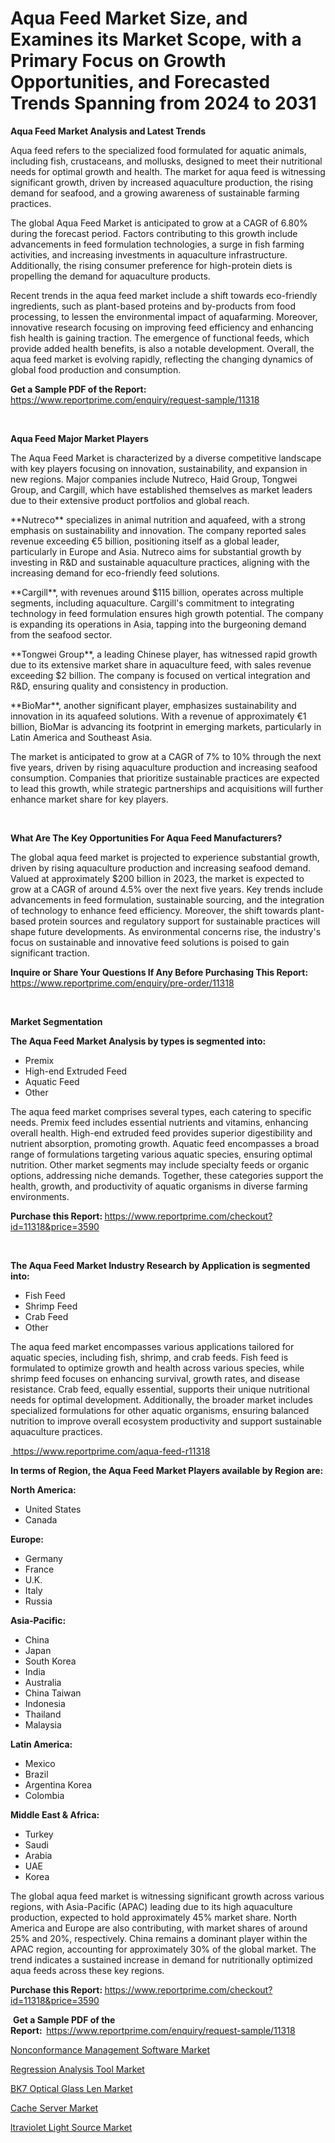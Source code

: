 <p><h1>Aqua Feed Market Size, and Examines its Market Scope, with a Primary Focus on Growth Opportunities, and Forecasted Trends Spanning from 2024 to 2031</h1></p><p><strong>Aqua Feed Market Analysis and Latest Trends</strong></p>
<p><p>Aqua feed refers to the specialized food formulated for aquatic animals, including fish, crustaceans, and mollusks, designed to meet their nutritional needs for optimal growth and health. The market for aqua feed is witnessing significant growth, driven by increased aquaculture production, the rising demand for seafood, and a growing awareness of sustainable farming practices.</p><p>The global Aqua Feed Market is anticipated to grow at a CAGR of 6.80% during the forecast period. Factors contributing to this growth include advancements in feed formulation technologies, a surge in fish farming activities, and increasing investments in aquaculture infrastructure. Additionally, the rising consumer preference for high-protein diets is propelling the demand for aquaculture products.</p><p>Recent trends in the aqua feed market include a shift towards eco-friendly ingredients, such as plant-based proteins and by-products from food processing, to lessen the environmental impact of aquafarming. Moreover, innovative research focusing on improving feed efficiency and enhancing fish health is gaining traction. The emergence of functional feeds, which provide added health benefits, is also a notable development. Overall, the aqua feed market is evolving rapidly, reflecting the changing dynamics of global food production and consumption.</p></p>
<p><strong>Get a Sample PDF of the Report:&nbsp;</strong> <a href="https://www.reportprime.com/enquiry/request-sample/11318?utm_campaign=1106&utm_medium=2&utm_source=Github&utm_content=ia&utm_term=02122024&utm_id=aqua-feed">https://www.reportprime.com/enquiry/request-sample/11318</a></p>
<p>&nbsp;</p>
<p><strong>Aqua Feed Major Market Players</strong></p>
<p><p>The Aqua Feed Market is characterized by a diverse competitive landscape with key players focusing on innovation, sustainability, and expansion in new regions. Major companies include Nutreco, Haid Group, Tongwei Group, and Cargill, which have established themselves as market leaders due to their extensive product portfolios and global reach.</p><p>**Nutreco** specializes in animal nutrition and aquafeed, with a strong emphasis on sustainability and innovation. The company reported sales revenue exceeding €5 billion, positioning itself as a global leader, particularly in Europe and Asia. Nutreco aims for substantial growth by investing in R&D and sustainable aquaculture practices, aligning with the increasing demand for eco-friendly feed solutions.</p><p>**Cargill**, with revenues around $115 billion, operates across multiple segments, including aquaculture. Cargill's commitment to integrating technology in feed formulation ensures high growth potential. The company is expanding its operations in Asia, tapping into the burgeoning demand from the seafood sector.</p><p>**Tongwei Group**, a leading Chinese player, has witnessed rapid growth due to its extensive market share in aquaculture feed, with sales revenue exceeding $2 billion. The company is focused on vertical integration and R&D, ensuring quality and consistency in production.</p><p>**BioMar**, another significant player, emphasizes sustainability and innovation in its aquafeed solutions. With a revenue of approximately €1 billion, BioMar is advancing its footprint in emerging markets, particularly in Latin America and Southeast Asia.</p><p>The market is anticipated to grow at a CAGR of 7% to 10% through the next five years, driven by rising aquaculture production and increasing seafood consumption. Companies that prioritize sustainable practices are expected to lead this growth, while strategic partnerships and acquisitions will further enhance market share for key players.</p></p>
<p>&nbsp;</p>
<p><strong>What Are The Key Opportunities For Aqua Feed Manufacturers?</strong></p>
<p><p>The global aqua feed market is projected to experience substantial growth, driven by rising aquaculture production and increasing seafood demand. Valued at approximately $200 billion in 2023, the market is expected to grow at a CAGR of around 4.5% over the next five years. Key trends include advancements in feed formulation, sustainable sourcing, and the integration of technology to enhance feed efficiency. Moreover, the shift towards plant-based protein sources and regulatory support for sustainable practices will shape future developments. As environmental concerns rise, the industry's focus on sustainable and innovative feed solutions is poised to gain significant traction.</p></p>
<p><strong>Inquire or Share Your Questions If Any Before Purchasing This Report:</strong> <a href="https://www.reportprime.com/enquiry/pre-order/11318?utm_campaign=1106&utm_medium=2&utm_source=Github&utm_content=ia&utm_term=02122024&utm_id=aqua-feed">https://www.reportprime.com/enquiry/pre-order/11318</a></p>
<p>&nbsp;</p>
<p><strong>Market Segmentation</strong></p>
<p><strong>The Aqua Feed Market Analysis by types is segmented into:</strong></p>
<p><ul><li>Premix</li><li>High-end Extruded Feed</li><li>Aquatic Feed</li><li>Other</li></ul></p>
<p><p>The aqua feed market comprises several types, each catering to specific needs. Premix feed includes essential nutrients and vitamins, enhancing overall health. High-end extruded feed provides superior digestibility and nutrient absorption, promoting growth. Aquatic feed encompasses a broad range of formulations targeting various aquatic species, ensuring optimal nutrition. Other market segments may include specialty feeds or organic options, addressing niche demands. Together, these categories support the health, growth, and productivity of aquatic organisms in diverse farming environments.</p></p>
<p><strong>Purchase this Report:&nbsp;</strong><a href="https://www.reportprime.com/checkout?id=11318&price=3590&utm_campaign=1106&utm_medium=2&utm_source=Github&utm_content=ia&utm_term=02122024&utm_id=aqua-feed">https://www.reportprime.com/checkout?id=11318&price=3590</a></p>
<p>&nbsp;</p>
<p><strong>The Aqua Feed Market Industry Research by Application is segmented into:</strong></p>
<p><ul><li>Fish Feed</li><li>Shrimp Feed</li><li>Crab Feed</li><li>Other</li></ul></p>
<p><p>The aqua feed market encompasses various applications tailored for aquatic species, including fish, shrimp, and crab feeds. Fish feed is formulated to optimize growth and health across various species, while shrimp feed focuses on enhancing survival, growth rates, and disease resistance. Crab feed, equally essential, supports their unique nutritional needs for optimal development. Additionally, the broader market includes specialized formulations for other aquatic organisms, ensuring balanced nutrition to improve overall ecosystem productivity and support sustainable aquaculture practices.</p></p>
<p><a href="https://www.reportprime.com/aqua-feed-r11318?utm_campaign=1106&utm_medium=2&utm_source=Github&utm_content=ia&utm_term=02122024&utm_id=aqua-feed">&nbsp;https://www.reportprime.com/aqua-feed-r11318</a></p>
<p><strong>In terms of Region, the Aqua Feed Market Players available by Region are:</strong></p>
<p>
    <p> <strong> North America: </strong>
        <ul>
            <li>United States</li>
            <li>Canada</li>
        </ul>
        </p> 
    <p> <strong> Europe: </strong>
        <ul>
            <li>Germany</li>
            <li>France</li>
            <li>U.K.</li>
            <li>Italy</li>
            <li>Russia</li>
        </ul>
        </p> 
    <p> <strong> Asia-Pacific: </strong>
        <ul>
            <li>China</li>
            <li>Japan</li>
            <li>South Korea</li>
            <li>India</li>
            <li>Australia</li>
            <li>China Taiwan</li>
            <li>Indonesia</li>
            <li>Thailand</li>
            <li>Malaysia</li>
        </ul>
        </p> 
    <p> <strong> Latin America: </strong>
        <ul>
            <li>Mexico</li>
            <li>Brazil</li>
            <li>Argentina Korea</li>
            <li>Colombia</li>
        </ul>
        </p> 
    <p> <strong> Middle East & Africa: </strong>
        <ul>
            <li>Turkey</li>
            <li>Saudi</li>
            <li>Arabia</li>
            <li>UAE</li>
            <li>Korea</li>
        </ul>
    </p>
    </p>
<p><p>The global aqua feed market is witnessing significant growth across various regions, with Asia-Pacific (APAC) leading due to its high aquaculture production, expected to hold approximately 45% market share. North America and Europe are also contributing, with market shares of around 25% and 20%, respectively. China remains a dominant player within the APAC region, accounting for approximately 30% of the global market. The trend indicates a sustained increase in demand for nutritionally optimized aqua feeds across these key regions.</p></p>
<p><strong>Purchase this Report: </strong><a href="https://www.reportprime.com/checkout?id=11318&price=3590&utm_campaign=1106&utm_medium=2&utm_source=Github&utm_content=ia&utm_term=02122024&utm_id=aqua-feed">https://www.reportprime.com/checkout?id=11318&price=3590</a></p>
<p>&nbsp;<strong>Get a Sample PDF of the Report:&nbsp;&nbsp;</strong><a href="https://www.reportprime.com/enquiry/request-sample/11318?utm_campaign=1106&utm_medium=2&utm_source=Github&utm_content=ia&utm_term=02122024&utm_id=aqua-feed">https://www.reportprime.com/enquiry/request-sample/11318</a></p>
<p><strong></strong></p>
<p><p><a href="https://www.linkedin.com/pulse/future-growth-trends-nonconformance-management-software-market-rebie?utm_campaign=1106&utm_medium=2&utm_source=Github&utm_content=ia&utm_term=02122024&utm_id=aqua-feed">Nonconformance Management Software Market</a></p><p><a href="https://www.linkedin.com/pulse/comprehensive-assessment-regression-analysis-tool-markets-72-h3xvc?utm_campaign=1106&utm_medium=2&utm_source=Github&utm_content=ia&utm_term=02122024&utm_id=aqua-feed">Regression Analysis Tool Market</a></p><p><a href="https://issuu.com/reportprime-2/docs/bk7-optical-glass-len-market-size-2030.pptx?utm_campaign=1106&utm_medium=2&utm_source=Github&utm_content=ia&utm_term=02122024&utm_id=aqua-feed">BK7 Optical Glass Len Market</a></p><p><a href="https://www.linkedin.com/pulse/global-cache-server-market-research-2024-2031-technology-development-lo5ae?utm_campaign=1106&utm_medium=2&utm_source=Github&utm_content=ia&utm_term=02122024&utm_id=aqua-feed">Cache Server Market</a></p><p><a href="https://issuu.com/reportprime-2/docs/ltraviolet-light-source-market-size-2030.pptx?utm_campaign=1106&utm_medium=2&utm_source=Github&utm_content=ia&utm_term=02122024&utm_id=aqua-feed">ltraviolet Light Source Market</a></p></p>